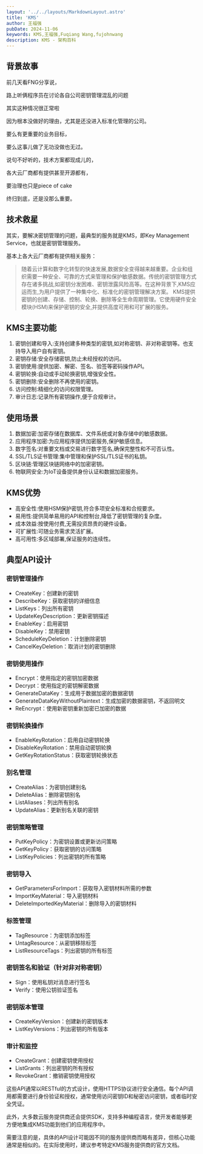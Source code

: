 ```yaml
---
layout: '../../layouts/MarkdownLayout.astro'
title: 'KMS'
author: 王福强
pubDate: 2024-11-06
keywords: KMS,王福强,Fuqiang Wang,fujohnwang
description: KMS - 架构百科
---
```


## 背景故事

前几天看FNG分享说，

路上听俩程序员在讨论各自公司密钥管理混乱的问题

其实这种情况很正常啦

因为根本没做好的理由，尤其是还没进入标准化管理的公司。

要么有更重要的业务目标，

要么这事儿做了无功没做也无过。

说句不好听的，技术方案都现成儿的，

各大云厂商都有提供甚至开源都有，

要治理也只是piece of cake

终归到底，还是没那么重要。


## 技术救星

其实，要解决密钥管理的问题，最典型的服务就是KMS，即Key Management Service，也就是密钥管理服务。

基本上各大云厂商都有提供相关服务：

> 随着云计算和数字化转型的快速发展,数据安全变得越来越重要。企业和组织需要一种安全、可靠的方式来管理和保护敏感数据。传统的密钥管理方式存在诸多挑战,如密钥分发困难、密钥泄露风险高等。在这种背景下,KMS应运而生,为用户提供了一种集中化、标准化的密钥管理解决方案。 KMS提供密钥的创建、存储、控制、轮换、删除等全生命周期管理。它使用硬件安全模块(HSM)来保护密钥的安全,并提供高度可用和可扩展的服务。

## KMS主要功能

1. 密钥创建和导入:支持创建多种类型的密钥,如对称密钥、非对称密钥等。也支持导入用户自有密钥。
2. 密钥存储:安全存储密钥,防止未经授权的访问。
3. 密钥使用:提供加密、解密、签名、验签等密码操作API。
4. 密钥轮换:自动或手动轮换密钥,增强安全性。
5. 密钥删除:安全删除不再使用的密钥。
6. 访问控制:精细化的访问权限管理。
7. 审计日志:记录所有密钥操作,便于合规审计。

## 使用场景

1. 数据加密:加密存储在数据库、文件系统或对象存储中的敏感数据。 
2. 应用程序加密:为应用程序提供加密服务,保护敏感信息。
3. 数字签名:对重要文档或交易进行数字签名,确保完整性和不可否认性。
4. SSL/TLS证书管理:集中管理和保护SSL/TLS证书的私钥。
5. 区块链:管理区块链网络中的加密密钥。
6. 物联网安全:为IoT设备提供身份认证和数据加密服务。

## KMS优势

- 高安全性:使用HSM保护密钥,符合多项安全标准和合规要求。
- 易用性:提供简单易用的API和控制台,降低了密钥管理的复杂度。
- 成本效益:按使用付费,无需投资昂贵的硬件设备。
- 可扩展性:可随业务需求灵活扩展。
- 高可用性:多区域部署,保证服务的连续性。


## 典型API设计

### 密钥管理操作
- CreateKey：创建新的密钥
- DescribeKey：获取密钥的详细信息
- ListKeys：列出所有密钥
- UpdateKeyDescription：更新密钥描述
- EnableKey：启用密钥
- DisableKey：禁用密钥
- ScheduleKeyDeletion：计划删除密钥
- CancelKeyDeletion：取消计划的密钥删除

### 密钥使用操作
- Encrypt：使用指定的密钥加密数据
- Decrypt：使用指定的密钥解密数据
- GenerateDataKey：生成用于数据加密的数据密钥
- GenerateDataKeyWithoutPlaintext：生成加密的数据密钥，不返回明文
- ReEncrypt：使用新密钥重新加密已加密的数据

### 密钥轮换操作
- EnableKeyRotation：启用自动密钥轮换
- DisableKeyRotation：禁用自动密钥轮换
- GetKeyRotationStatus：获取密钥轮换状态

### 别名管理
- CreateAlias：为密钥创建别名
- DeleteAlias：删除密钥别名
- ListAliases：列出所有别名
- UpdateAlias：更新别名关联的密钥

### 密钥策略管理
- PutKeyPolicy：为密钥设置或更新访问策略
- GetKeyPolicy：获取密钥的访问策略
- ListKeyPolicies：列出密钥的所有策略

### 密钥导入
- GetParametersForImport：获取导入密钥材料所需的参数
- ImportKeyMaterial：导入密钥材料
- DeleteImportedKeyMaterial：删除导入的密钥材料

### 标签管理
- TagResource：为密钥添加标签
- UntagResource：从密钥移除标签
- ListResourceTags：列出密钥的所有标签

### 密钥签名和验证（针对非对称密钥）
- Sign：使用私钥对消息进行签名
- Verify：使用公钥验证签名

### 密钥版本管理
- CreateKeyVersion：创建新的密钥版本
- ListKeyVersions：列出密钥的所有版本

### 审计和监控
- CreateGrant：创建密钥使用授权
- ListGrants：列出密钥的所有授权
- RevokeGrant：撤销密钥使用授权


这些API通常以RESTful的方式设计，使用HTTPS协议进行安全通信。每个API调用都需要进行身份验证和授权，通常使用访问密钥ID和秘密访问密钥，或者临时安全凭证。

此外，大多数云服务提供商还会提供SDK，支持多种编程语言，使开发者能够更方便地集成KMS功能到他们的应用程序中。

需要注意的是，具体的API设计可能因不同的服务提供商而略有差异，但核心功能通常是相似的。在实际使用时，建议参考特定KMS服务提供商的官方文档。


